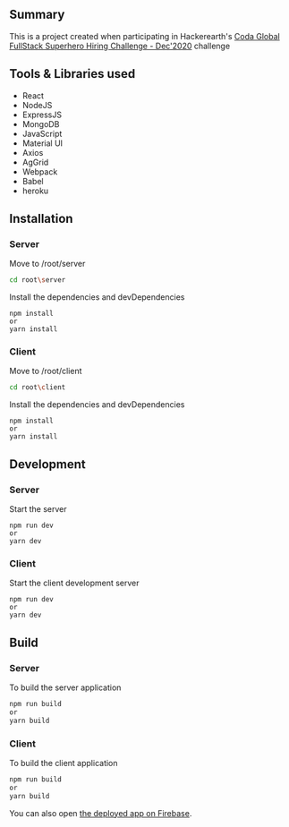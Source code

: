 ## Summary

This is a project created when participating in Hackerearth's [Coda Global FullStack Superhero Hiring Challenge - Dec'2020](https://assessment.hackerearth.com/challenges/hiring/coda-global-fullstack-superhero-hiring-challenge-dec2020/) challenge

## Tools & Libraries used

- React
- NodeJS
- ExpressJS
- MongoDB
- JavaScript
- Material UI
- Axios
- AgGrid
- Webpack
- Babel
- heroku

## Installation

### Server

Move to /root/server

```sh
cd root\server
```

Install the dependencies and devDependencies

```
npm install
or
yarn install
```

### Client

Move to /root/client

```sh
cd root\client
```

Install the dependencies and devDependencies

```
npm install
or
yarn install
```

## Development

### Server

Start the server

```
npm run dev
or
yarn dev
```

### Client

Start the client development server

```
npm run dev
or
yarn dev
```

## Build

### Server

To build the server application

```sh
npm run build
or
yarn build
```

### Client

To build the client application

```sh
npm run build
or
yarn build
```

You can also open
[the deployed app on Firebase](https://caavo-usergroup-bda07.web.app/).
